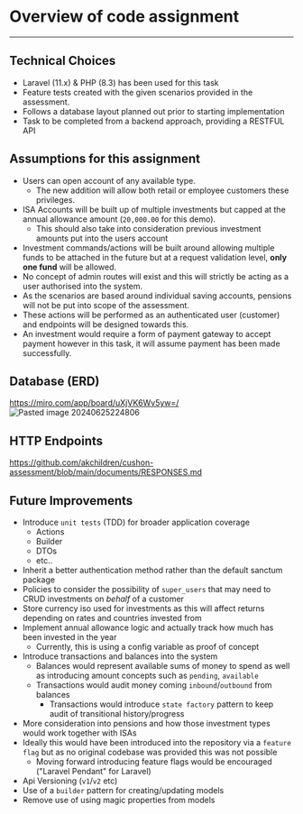 # Overview of code assignment
---------------------------------------------------------

## Technical Choices

- Laravel (11.x) & PHP (8.3) has been used for this task
- Feature tests created with the given scenarios provided in the assessment.
- Follows a database layout planned out prior to starting implementation
- Task to be completed from a backend approach, providing a RESTFUL API

## Assumptions for this assignment
- Users can open account of any available type.
    - The new addition will allow both retail or employee customers these privileges.
- ISA Accounts will be built up of multiple investments but capped at the annual allowance amount (`20,000.00` for this
  demo).
    - This should also take into consideration previous investment amounts put into the users account
- Investment commands/actions will be built around allowing multiple funds to be attached in the future but at a request validation level, **only
  one fund** will be allowed.
- No concept of admin routes will exist and this will strictly be acting as a user authorised into the system.
- As the scenarios are based around individual saving accounts, pensions will not be put into scope of the assessment.
- These actions will be performed as an authenticated user (customer) and endpoints will be designed towards this.
- An investment would require a form of payment gateway to accept payment however in this task, it will assume payment has been made successfully.

## Database (ERD)
https://miro.com/app/board/uXjVK6Wv5yw=/
![Pasted image 20240625224806](https://github.com/akchildren/cushon-assessment/assets/31509717/8ac82ad3-1477-48fb-8e49-c46b5d1b2d40)

## HTTP Endpoints
https://github.com/akchildren/cushon-assessment/blob/main/documents/RESPONSES.md

## Future Improvements
- Introduce `unit tests` (TDD) for broader application coverage
    - Actions
    - Builder
    - DTOs
    - etc..
- Inherit a better authentication method rather than the default sanctum package
- Policies to consider the possibility of `super_users` that may need to CRUD investments on *behalf* of a customer
- Store currency iso used for investments as this will affect returns depending on rates and countries invested from
- Implement annual allowance logic and actually track how much has been invested in the year
    - Currently, this is using a config variable as proof of concept
- Introduce transactions and balances into the system
    - Balances would represent available sums of money to spend as well as introducing amount concepts such
      as `pending`, `available`
    - Transactions would audit money coming `inbound`/`outbound` from balances
        - Transactions would introduce `state factory` pattern to keep audit of transitional history/progress
- More consideration into pensions and how those investment types would work together with ISAs
- Ideally this would have been introduced into the repository via a `feature flag` but as no original codebase was
  provided this was not possible
    - Moving forward introducing feature flags would be encouraged ("Laravel Pendant" for Laravel)
- Api Versioning (`v1`/`v2` etc)
- Use of a `builder` pattern for creating/updating models
- Remove use of using magic properties from models
